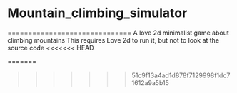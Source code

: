 # Mountain_climbing_simulator
==============================
A love 2d minimalist game about climbing mountains
This requires Love 2d to run it, but not to look at the source code
<<<<<<< HEAD

=======
>>>>>>> 51c9f13a4ad1d878f7129998f1dc71612a9a5b15
